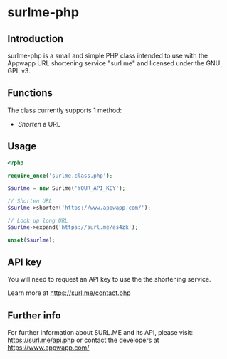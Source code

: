 surlme-php
=========

Introduction
------------
surlme-php is a small and simple PHP class intended to use with the Appwapp URL shortening service "surl.me" and licensed under the GNU GPL v3.

Functions
---------
The class currently supports 1 method:
  * *Shorten* a URL

Usage
-----
```php
<?php 

require_once('surlme.class.php');

$surlme = new Surlme('YOUR_API_KEY');

// Shorten URL
$surlme->shorten('https://www.appwapp.com/');

// Look up long URL
$surlme->expand('https://surl.me/as4zk');

unset($surlme);
```

API key
-------
You will need to request an API key to use the the shortening service.

Learn more at https://surl.me/contact.php

Further info
------------
For further information about SURL.ME and its API, please visit: https://surl.me/api.php or contact the developers at https://www.appwapp.com/
